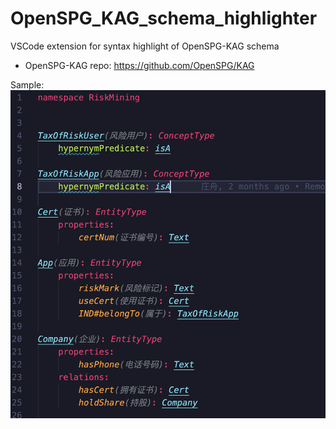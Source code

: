 # OpenSPG_KAG_schema_highlighter

VSCode extension for syntax highlight of OpenSPG-KAG schema
- OpenSPG-KAG repo: https://github.com/OpenSPG/KAG

Sample:
![Sample](./images/sample.png)
